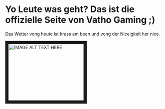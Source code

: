 # Yo Leute was geht? Das ist die offizielle Seite von Vatho Gaming ;)

Das Wetter vong heute ist krass am been und vong der Niceigkeit her nice.

<a href="http://www.youtube.com/watch?feature=player_embedded&v=jxUFgAtFvCs&list=PLFHT3cOQv9nBlb9k4i0jPcDxZlk0-z7hx
" target="_blank"><img src="https://i.ytimg.com/vi/jxUFgAtFvCs/hqdefault.jpg?sqp=-oaymwEWCKgBEF5IWvKriqkDCQgBFQAAiEIYAQ==&rs=AOn4CLDOFVI57_P6v-n-GIkbKUCydUNJLQ" 
alt="IMAGE ALT TEXT HERE" width="240" height="180" border="10" /></a>
